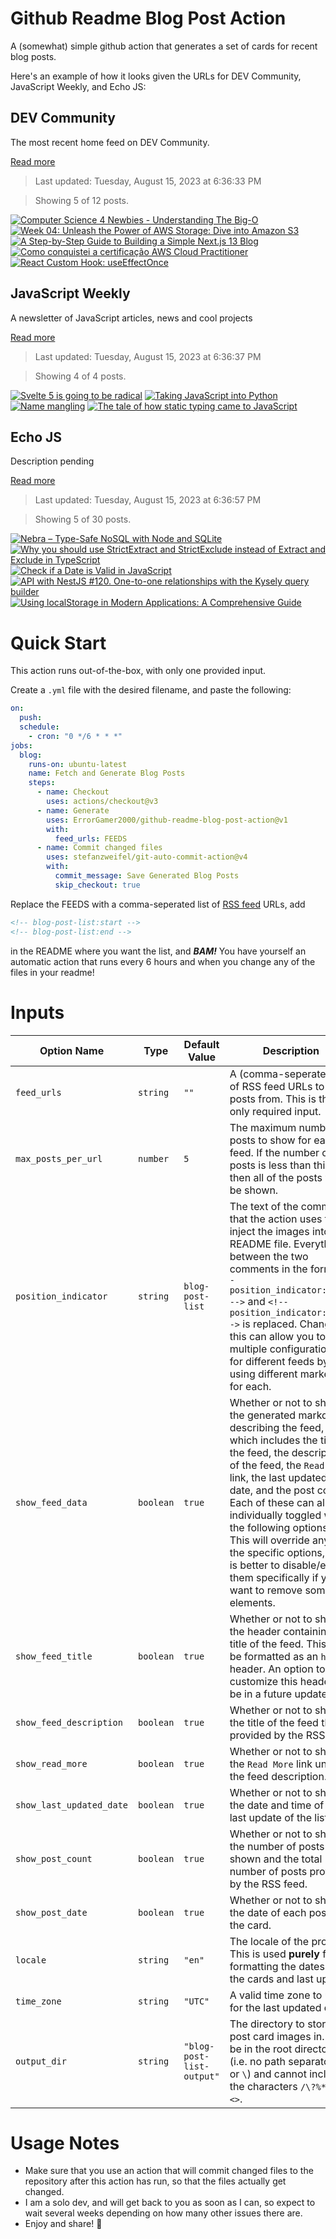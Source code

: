 # Github Readme Blog Post Action

A (somewhat) simple github action that generates a set of cards for recent blog posts.

Here's an example of how it looks given the URLs for DEV Community, JavaScript Weekly, and Echo JS:

<!-- post-list:start -->
## DEV Community

The most recent home feed on DEV Community.

[Read more](https://dev.to)
> Last updated: Tuesday, August 15, 2023 at 6:36:33 PM

> Showing 5 of 12 posts.

[![Computer Science 4 Newbies - Understanding The Big-O](https://raw.githubusercontent.com/ErrorGamer2000/github-readme-blog-post-action/main/generated_files/DEV_Community/Computer_Science_4_Newbies_-_Understanding_The_Big-O.svg)](https://dev.to/yelldutz/computer-science-4-newbies-understanding-the-big-o-4pf1)
[![Week 04: Unleash the Power of AWS Storage: Dive into Amazon S3](https://raw.githubusercontent.com/ErrorGamer2000/github-readme-blog-post-action/main/generated_files/DEV_Community/Week_04__Unleash_the_Power_of_AWS_Storage__Dive_into_Amazon_S3.svg)](https://dev.to/arbythecoder/week-04-unleash-the-power-of-aws-storage-dive-into-amazon-s3-27lk)
[![A Step-by-Step Guide to Building a Simple Next.js 13 Blog](https://raw.githubusercontent.com/ErrorGamer2000/github-readme-blog-post-action/main/generated_files/DEV_Community/A_Step-by-Step_Guide_to_Building_a_Simple_Next.js_13_Blog.svg)](https://dev.to/digitalpollution/a-step-by-step-guide-to-building-a-simple-nextjs-13-blog-2cc8)
[![Como conquistei a certificação AWS Cloud Practitioner](https://raw.githubusercontent.com/ErrorGamer2000/github-readme-blog-post-action/main/generated_files/DEV_Community/Como_conquistei_a_certificação_AWS_Cloud_Practitioner.svg)](https://dev.to/laryssa/como-conquistei-a-certificacao-aws-cloud-practitioner-38g2)
[![React Custom Hook: useEffectOnce](https://raw.githubusercontent.com/ErrorGamer2000/github-readme-blog-post-action/main/generated_files/DEV_Community/React_Custom_Hook__useEffectOnce.svg)](https://dev.to/sergeyleschev/react-custom-hook-useeffectonce-24j4)


## JavaScript Weekly

A newsletter of JavaScript articles, news and cool projects

[Read more](https://javascriptweekly.com/)
> Last updated: Tuesday, August 15, 2023 at 6:36:37 PM

> Showing 4 of 4 posts.

[![Svelte 5 is going to be radical](https://raw.githubusercontent.com/ErrorGamer2000/github-readme-blog-post-action/main/generated_files/JavaScript_Weekly/Svelte_5_is_going_to_be_radical.svg)](https://javascriptweekly.com/issues/651)
[![Taking JavaScript into Python](https://raw.githubusercontent.com/ErrorGamer2000/github-readme-blog-post-action/main/generated_files/JavaScript_Weekly/Taking_JavaScript_into_Python.svg)](https://javascriptweekly.com/issues/650)
[![Name mangling](https://raw.githubusercontent.com/ErrorGamer2000/github-readme-blog-post-action/main/generated_files/JavaScript_Weekly/Name_mangling.svg)](https://javascriptweekly.com/issues/649)
[![The tale of how static typing came to JavaScript](https://raw.githubusercontent.com/ErrorGamer2000/github-readme-blog-post-action/main/generated_files/JavaScript_Weekly/The_tale_of_how_static_typing_came_to_JavaScript.svg)](https://javascriptweekly.com/issues/648)


## Echo JS

Description pending

[Read more](
http://www.echojs.com
)
> Last updated: Tuesday, August 15, 2023 at 6:36:57 PM

> Showing 5 of 30 posts.

[![
Nebra – Type-Safe NoSQL with Node and SQLite
](https://raw.githubusercontent.com/ErrorGamer2000/github-readme-blog-post-action/main/generated_files/_Echo_JS_/_Nebra_–_Type-Safe_NoSQL_with_Node_and_SQLite_.svg)](
https://aerotoad.github.io/nebra/
)
[![Why you should use StrictExtract and StrictExclude instead of Extract and Exclude in TypeScript](https://raw.githubusercontent.com/ErrorGamer2000/github-readme-blog-post-action/main/generated_files/_Echo_JS_/Why_you_should_use_StrictExtract_and_StrictExclude_instead_of_Extract_and_Exclude_in_TypeScript.svg)](https://blog.stackademic.com/why-you-should-use-strictextract-and-strictexclude-instead-of-extract-and-exclude-in-typescript-e46b8726a497)
[![Check if a Date is Valid in JavaScript](https://raw.githubusercontent.com/ErrorGamer2000/github-readme-blog-post-action/main/generated_files/_Echo_JS_/Check_if_a_Date_is_Valid_in_JavaScript.svg)](
https://masteringjs.io/tutorials/fundamentals/check-if-date-is-valid
)
[![API with NestJS #120. One-to-one relationships with the Kysely query builder](https://raw.githubusercontent.com/ErrorGamer2000/github-readme-blog-post-action/main/generated_files/_Echo_JS_/API_with_NestJS__120._One-to-one_relationships_with_the_Kysely_query_builder.svg)](https://wanago.io/2023/08/14/api-nestjs-kysely-one-to-one/)
[![
Using localStorage in Modern Applications: A Comprehensive Guide
](https://raw.githubusercontent.com/ErrorGamer2000/github-readme-blog-post-action/main/generated_files/_Echo_JS_/_Using_localStorage_in_Modern_Applications__A_Comprehensive_Guide_.svg)](
https://rxdb.info/articles/localstorage.html
)


<!-- post-list:end -->

# Quick Start

This action runs out-of-the-box, with only one provided input.

Create a `.yml` file with the desired filename, and paste the following:

```yml
on:
  push:
  schedule:
    - cron: "0 */6 * * *"
jobs:
  blog:
    runs-on: ubuntu-latest
    name: Fetch and Generate Blog Posts
    steps:
      - name: Checkout
        uses: actions/checkout@v3
      - name: Generate
        uses: ErrorGamer2000/github-readme-blog-post-action@v1
        with:
          feed_urls: FEEDS
      - name: Commit changed files
        uses: stefanzweifel/git-auto-commit-action@v4
        with:
          commit_message: Save Generated Blog Posts
          skip_checkout: true
```

Replace the FEEDS with a comma-seperated list of [RSS feed](https://rss.com/blog/how-do-rss-feeds-work/) URLs, add

```md
<!-- blog-post-list:start -->
<!-- blog-post-list:end -->
```

in the README where you want the list, and **_BAM!_** You have yourself an automatic action that runs every 6 hours and when you change any of the files in your readme!

# Inputs

<table>
  <thead>
    <tr>
      <th>Option Name</th>
      <th>Type</th>
      <th>Default Value</th>
      <th>Description</th>
    </tr>
  </thead>
  <tbody>
    <tr>
      <td><code>feed_urls</code></td>
      <td><code>string</code></td>
      <td><code>""</code></td>
      <td>A (comma-seperated) list of RSS feed URLs to load posts from. This is the only required input.</td>
    </tr>
    <tr>
      <td><code>max_posts_per_url</code></td>
      <td><code>number</code></td>
      <td><code>5</code></td>
      <td>The maximum number of posts to show for each feed. If the number of posts is less than this, then all of the posts will be shown.</td>
    </tr>
    <tr>
      <td><code>position_indicator</code></td>
      <td><code>string</code></td>
      <td><code>blog-post-list</code></td>
      <td>The text of the comments that the action uses to inject the images into the README file. Everything between the two comments in the form <code>&lt;!-- position_indicator:start --&gt;</code> and <code>&lt;!-- position_indicator:end --&gt;</code> is replaced. Changing this can allow you to use multiple configurations for different feeds by using different markers for each.</td>
    </tr>
    <tr>
      <td><code>show_feed_data</code></td>
      <td><code>boolean</code></td>
      <td><code>true</code></td>
      <td>Whether or not to show the generated markdown describing the feed, which includes the title of the feed, the description of the feed, the <code>Read More</code> link, the last updated date, and the post count. Each of these can also be individually toggled with the following options. This will override any of the specific options, so it is better to disable/enable them specifically if you want to remove some elements.</td>
    </tr>
    <tr>
      <td><code>show_feed_title</code></td>
      <td><code>boolean</code></td>
      <td><code>true</code></td>
      <td>Whether or not to show the header containing the title of the feed. This will be formatted as an <code>h2</code> header. An option to customize this header will be in a future update.</td>
    </tr>
    <tr>
      <td><code>show_feed_description</code></td>
      <td><code>boolean</code></td>
      <td><code>true</code></td>
      <td>Whether or not to show the title of the feed that is provided by the RSS feed.</td>
    </tr>
    <tr>
      <td><code>show_read_more</code></td>
      <td><code>boolean</code></td>
      <td><code>true</code></td>
      <td>Whether or not to show the <code>Read More</code> link under the feed description.</td>
    </tr>
    <tr>
      <td><code>show_last_updated_date</code></td>
      <td><code>boolean</code></td>
      <td><code>true</code></td>
      <td>Whether or not to show the date and time of the last update of the list.</td>
    </tr>
    <tr>
      <td><code>show_post_count</code></td>
      <td><code>boolean</code></td>
      <td><code>true</code></td>
      <td>Whether or not to show the number of posts shown and the total number of posts provided by the RSS feed.</td>
    </tr>
    <tr>
      <td><code>show_post_date</code></td>
      <td><code>boolean</code></td>
      <td><code>true</code></td>
      <td>Whether or not to show the date of each post on the card.</td>
    </tr>
    <tr>
      <td><code>locale</code></td>
      <td><code>string</code></td>
      <td><code>"en"</code></td>
      <td>The locale of the project. This is used <strong>purely</strong> for formatting the dates of the cards and last update.</td>
    </tr>
    <tr>
      <td><code>time_zone</code></td>
      <td><code>string</code></td>
      <td><code>"UTC"</code></td>
      <td>A valid time zone to use for the last updated date.</td>
    </tr>
    <tr>
      <td><code>output_dir</code></td>
      <td><code>string</code></td>
      <td><code>"blog-post-list-output"</code></td>
      <td>The directory to store the post card images in. Must be in the root directory (i.e. no path separators <code>/</code> or <code>\</code>) and cannot include the characters <code>/\?%*:|"&lt;&gt;</code>.</td>
    </tr>
<!--
    <tr>
      <td><code></code></td>
      <td><cde></cde></td>
      <td><code></code></td>
      <td></td>
    </tr>
-->
  </tbody>
</table>

# Usage Notes

- Make sure that you use an action that will commit changed files to the repository after this action has run, so that the files actually get changed.
- I am a solo dev, and will get back to you as soon as I can, so expect to wait several weeks depending on how many other issues there are.
- Enjoy and share! 🤗
